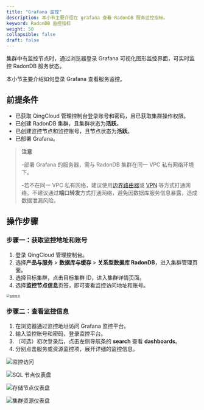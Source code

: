 ```yaml
---
title: "Grafana 监控"
description: 本小节主要介绍在 grafana 查看 RadonDB 服务监控指标。 
keyword: RadonDB 监控指标
weight: 50
collapsible: false
draft: false
---
```


集群中有监控节点时，通过浏览器登录 Grafana 可视化图形监控界面，可实时监控 RadonDB 服务状态。

本小节主要介绍如何登录 Grafana 查看服务监控。

## 前提条件

- 已获取 QingCloud 管理控制台登录账号和密码，且已获取集群操作权限。
- 已创建 RadonDB 集群，且集群状态为**活跃**。
- 已创建监控节点和监控账号，且节点状态为**活跃**。
- 已部署 Grafana。

> **注意**
> 
> -部署 Grafana 的服务器，需与 RadonDB 集群在同一 VPC 私有网络环境下。
> 
> -若不在同一 VPC 私有网络，建议使用[边界路由器](../../../../../network/border_router/)或 [VPN](../../../../../network/vpc/manual/vpn/) 等方式打通网络。不建议通过**端口转发**方式打通网络，避免因数据库服务信息暴露，造成数据泄漏风险。

## 操作步骤

### 步骤一：获取监控地址和账号

1. 登录 QingCloud 管理控制台。
2. 选择**产品与服务** > **数据库与缓存** > **关系型数据库 RadonDB**，进入集群管理页面。
3. 选择目标集群，点击目标集群 ID，进入集群详情页面。  
4. 选择**监控节点信息**页签，即可查看监控访问地址和账号。

 <img src="../../../_images/monitoring_addr.png" alt="监控信息" style="zoom:50%;" />

### 步骤二：查看监控信息

1. 在浏览器通过监控地址访问 Grafana 监控平台。
2. 输入监控账号和密码，登录监控平台。
3. （可选）初次登录后，点击左侧导航条的 **search** 查看 **dashboards**。
4. 分别点击服务或资源监控项，展开详细的监控信息。

![监控访问](../../../_images/search_dashbords.png)

![SQL 节点仪表盘](../../../_images/radon_dashboards.png)

![存储节点仪表盘](../../../_images/xenon_dashboards.png)

![集群资源仪表盘](../../../_images/node_dashboards.png)
